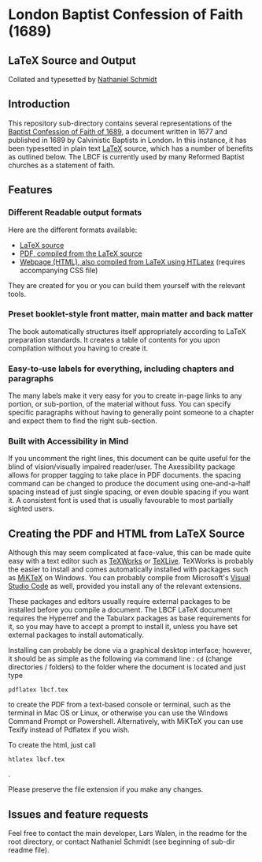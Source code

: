 # London Baptist Confession of Faith (1689)
## LaTeX Source and Output
Collated and typesetted by [Nathaniel Schmidt](https://github.com/njsch)

## Introduction
This repository sub-directory contains several representations of the [Baptist Confession of Faith of 1689](https://en.wikipedia.org/wiki/1689_Baptist_Confession_of_Faith), a document written in 1677 and published in 1689 by Calvinistic Baptists in London. In this instance, it has been typesetted in plain text [LaTeX](https://www.latex-project.org/) source, which has a number of benefits as outlined below.
The LBCF is currently used by many Reformed Baptist churches as a statement of
faith.

## Features
### Different Readable output formats
Here are the different formats available:
* [LaTeX source](https://github.com/lwalen/lbcf-1689/blob/master/latex/lbcf.tex)
* [PDF, compiled from the LaTeX source](https://github.com/lwalen/lbcf-1689/blob/master/latex/lbcf.pdf)
* [Webpage (HTML), also compiled from LaTeX using HTLatex](https://github.com/lwalen/lbcf-1689/blob/master/latex/lbcf.html) (requires accompanying CSS file)

They are created for you or you can build them yourself with the relevant tools.

### Preset booklet-style front matter, main matter and back matter
The book automatically structures itself appropriately according to LaTeX preparation standards. It creates a table of contents for you upon compilation without you having to create it.

### Easy-to-use labels for everything, including chapters and paragraphs
The many labels make it very easy for you to create in-page links to any portion, or sub-portion, of the material without fuss. You can specify specific paragraphs without having to generally point someone to a chapter and expect them to find the right sub-section.

### Built with Accessibility in Mind
If you uncomment the right lines, this document can be quite useful for the blind of vision/visually impaired reader/user. The Axessibility package allows for propper tagging to take place in PDF documents. the spacing command can be changed to produce the document using one-and-a-half spacing instead of just single spacing, or even double spacing if you want it. A consistent font is used that is usually favourable to most partially sighted users.

## Creating the PDF and HTML from LaTeX Source
Although this may seem complicated at face-value, this can be made quite easy with a text editor such as [TeXWorks](http://www.tug.org/texworks/) or [TeXLive](https://tug.org/texlive/).  TeXWorks is probably the easier to install and comes automatically installed with packages such as [MiKTeX](https://miktex.org/) on Windows.  You can probably compile from Microsoft's [Visual Studio Code](https://code.visualstudio.com/) as well, provided you install any of the relevant extensions.

These packages and editors usually require external packages to be installed before you compile a document.  The LBCF LaTeX document requires the Hyperref and the Tabularx packages as base requirements for it, so you may have to accept a prompt to install it, unless you have set external packages to install automatically.

Installing can probably be done via a graphical desktop interface; however, it should be as simple as the following via command line :
`cd` (change directories / folders) to the folder where the document is located and just type
```
pdflatex lbcf.tex
```
to create the PDF from a text-based console or terminal, such as the terminal in Mac OS or Linux, or otherwise you can use the Windows Command Prompt or Powershell. Alternatively, with MiKTeX you can use Texify instead of Pdflatex if you wish.

To create the html, just call
```
htlatex lbcf.tex
```
.

Please preserve the file extension if you make any changes.

## Issues and feature requests
Feel free to contact the main developer, Lars Walen, in the readme for the root directory, or contact Nathaniel Schmidt (see beginning of sub-dir readme file).